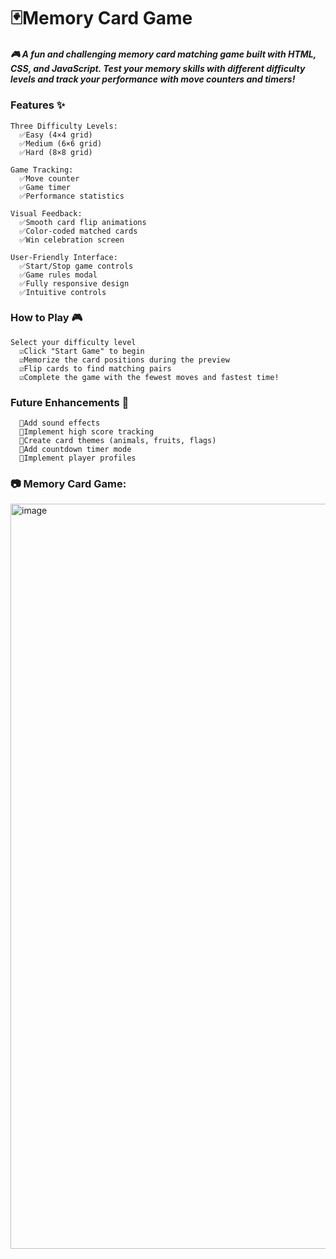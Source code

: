 # 🃏Memory Card Game 
   ##### 🎮 A fun and challenging memory card matching game built with HTML, CSS, and JavaScript. Test your memory skills with different difficulty levels and track your performance with move counters and timers!

### Features ✨
    
    Three Difficulty Levels:
      ✅Easy (4×4 grid)
      ✅Medium (6×6 grid)
      ✅Hard (8×8 grid)

    Game Tracking:
      ✅Move counter
      ✅Game timer
      ✅Performance statistics

    Visual Feedback:
      ✅Smooth card flip animations
      ✅Color-coded matched cards
      ✅Win celebration screen

    User-Friendly Interface:
      ✅Start/Stop game controls
      ✅Game rules modal
      ✅Fully responsive design
      ✅Intuitive controls

### How to Play 🎮
      
    Select your difficulty level
      ☑️Click "Start Game" to begin
      ☑️Memorize the card positions during the preview
      ☑️Flip cards to find matching pairs
      ☑️Complete the game with the fewest moves and fastest time!

### Future Enhancements 🚀
      
      🔮Add sound effects
      🔮Implement high score tracking
      🔮Create card themes (animals, fruits, flags)
      🔮Add countdown timer mode
      🔮Implement player profiles
### 📷 Memory Card Game:
<img width="1178" height="1192" alt="image" src="https://github.com/user-attachments/assets/6bc119d9-e00e-4d40-bd14-b16d8034ffbb" />



